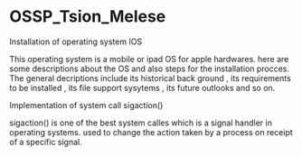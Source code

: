 # OSSP_Tsion_Melese
Installation of operating system IOS

This operating system is a mobile or ipad OS for apple hardwares. here are some descriptions about the OS and also steps for the installation procces. 
The general decriptions include its historical back ground , its requirements to be installed , its file support sysytems , its future outlooks and so on.

Implementation of system call sigaction()

sigaction() is one of the best system calles which is a signal handler in operating systems. used to change the action taken by 
a process on receipt of a specific signal.
